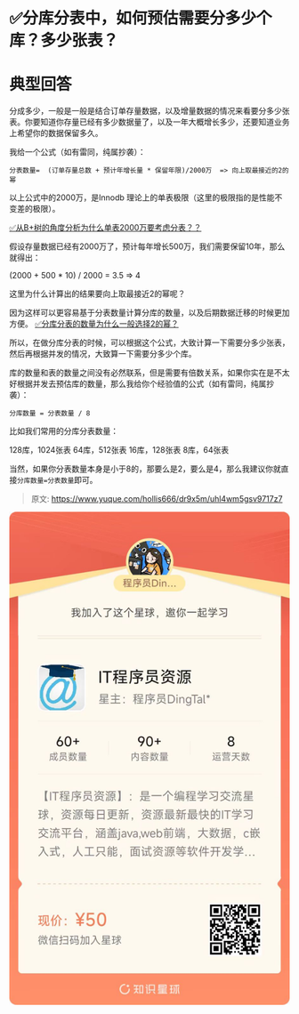 # ✅分库分表中，如何预估需要分多少个库？多少张表？


# 典型回答

分成多少，一般是一般是结合订单存量数据，以及增量数据的情况来看要分多少张表。你要知道你存量已经有多少数据量了，以及一年大概增长多少，还要知道业务上希望你的数据保留多久。

我给一个公式（如有雷同，纯属抄袭）：

`分表数量=  (订单存量总数 + 预计年增长量 * 保留年限)/2000万  => 向上取最接近的2的幂`

以上公式中的2000万，是Innodb 理论上的单表极限（这里的极限指的是性能不变差的极限）。

[✅从B+树的角度分析为什么单表2000万要考虑分表？？](https://www.yuque.com/hollis666/dr9x5m/ovg68pfik2vo2eh8?view=doc_embed)

假设存量数据已经有2000万了，预计每年增长500万，我们需要保留10年，那么就得出：

(2000 + 500 * 10) / 2000 = 3.5  => 4

这里为什么计算出的结果要向上取最接近2的幂呢？

因为这样可以更容易基于分表数量计算分库的数量，以及后期数据迁移的时候更加方便。
[✅分库分表的数量为什么一般选择2的幂？](https://www.yuque.com/hollis666/dr9x5m/gy0gtl66vv1vmllq?view=doc_embed)

所以，在做分库分表的时候，可以根据这个公式，大致计算一下需要分多少张表，然后再根据并发的情况，大致算一下需要分多少个库。

库的数量和表的数量之间没有必然联系，但是需要有倍数关系，如果你实在是不太好根据并发去预估库的数量，那么我给你个经验值的公式（如有雷同，纯属抄袭）：

`分库数量 = 分表数量 / 8`

比如我们常用的分库分表数量：

128库，1024张表
64库，512张表
16库，128张表
8库，64张表

当然，如果你分表数量本身是小于8的，那要么是2，要么是4，那么我建议你就直接`分库数量=分表数量`即可。


> 原文: <https://www.yuque.com/hollis666/dr9x5m/uhl4wm5gsv9717z7>

![image-20240821150654169](✅分库分表中，如何预估需要分多少个库？多少张表？.assets/image-20240821150654169.png)